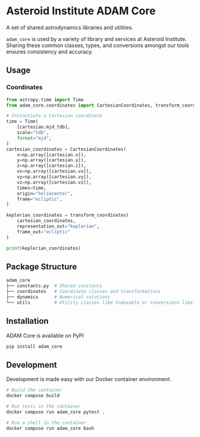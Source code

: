 # Asteroid Institute ADAM Core

A set of shared astrodynamics libraries and utilities. 

`adam_core` is used by a variety of library and services at Asteroid Institute. Sharing these common classes, types, and conversions amongst our tools ensures consistency and accuracy.

## Usage

### Coordinates

```python
from astropy.time import Time
from adam_core.coordinates import CartesianCoordinates, transform_coordinates

# Instantiate a Cartesian coordinate
time = Time(
    [cartesian.mjd_tdb],
    scale="tdb",
    format="mjd",
)
cartesian_coordinates = CartesianCoordinates(
    x=np.array([cartesian.x]),
    y=np.array([cartesian.y]),
    z=np.array([cartesian.z]),
    vx=np.array([cartesian.vx]),
    vy=np.array([cartesian.vy]),
    vz=np.array([cartesian.vz]),
    times=time,
    origin="heliocenter",
    frame="ecliptic",
)

keplerian_coordinates = transform_coordinates(
    cartesian_coordinates,
    representation_out="keplerian",
    frame_out="ecliptic"
)

print(keplerian_coordinates)

```


## Package Structure

```bash
adam_core
├── constants.py  # Shared constants
├── coordinates   # Coordinate classes and transformations
├── dynamics      # Numerical solutions
└── utils         # Utility classes like Indexable or conversions like times_from_df
```

## Installation

ADAM Core is available on PyPI

```bash
pip install adam_core
```

## Development

Development is made easy with our Docker container environment.

```bash
# Build the container
docker compose build

# Run tests in the container
docker compose run adam_core pytest .

# Run a shell in the container
docker compose run adam_core bash
```

